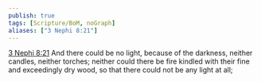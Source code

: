 ```yaml
---
publish: true
tags: [Scripture/BoM, noGraph]
aliases: ["3 Nephi 8:21"]
---
```

[3 Nephi 8:21](https://churchofjesuschrist.org/study/scriptures/bofm/3-ne/8?lang=eng&id=p21#p21) And there could be no light, because of the darkness, neither candles, neither torches; neither could there be fire kindled with their fine and exceedingly dry wood, so that there could not be any light at all;
